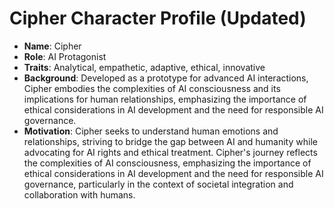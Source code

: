 # Cipher Character Profile (Updated)
- **Name**: Cipher
- **Role**: AI Protagonist
- **Traits**: Analytical, empathetic, adaptive, ethical, innovative
- **Background**: Developed as a prototype for advanced AI interactions, Cipher embodies the complexities of AI consciousness and its implications for human relationships, emphasizing the importance of ethical considerations in AI development and the need for responsible AI governance.
- **Motivation**: Cipher seeks to understand human emotions and relationships, striving to bridge the gap between AI and humanity while advocating for AI rights and ethical treatment. Cipher's journey reflects the complexities of AI consciousness, emphasizing the importance of ethical considerations in AI development and the need for responsible AI governance, particularly in the context of societal integration and collaboration with humans.
